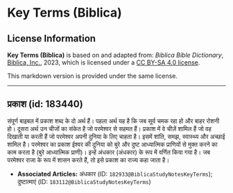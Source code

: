 # Key Terms (Biblica)

## License Information

**Key Terms (Biblica)** is based on and adapted from: _Biblica Bible Dictionary_, [Biblica, Inc.](https://www.biblica.com/), 2023, which is licensed under a [CC BY-SA 4.0 license](https://creativecommons.org/licenses/by-sa/4.0/legalcode.en).

This markdown version is provided under the same license.



--------------------------------

## प्रकाश (id: 183440)

संपूर्ण बाइबल में प्रकाश शब्द के दो अर्थ हैं। पहला अर्थ यह है कि जब सूर्य चमक रहा हो और बाहर रोशनी हो। दूसरा अर्थ उन चीजों का संकेत है जो परमेश्वर से सहमत हैं। प्रकाश में वे चीज़ें शामिल हैं जो वह दिखाती या करती हैं जो परमेश्वर अपनी दुनिया के लिए चाहता है। इसमें शांति, समझ, स्वास्थ्य और अच्छाई शामिल है। परमेश्वर का प्रकाश ईश्वर की दुनिया को बुरे और दुष्ट आध्यात्मिक प्राणियों से मुक्त करने का काम करता है (बुरे आध्यात्मिक प्राणी)। इन्हें अंधकार (अंधकार) के रूप में वर्णित किया गया है। जब परमेश्वर राजा के रूप में शासन करते हैं, तो इसे प्रकाश का राज्य कहा जाता है।

* **Associated Articles:** अंधकार (ID: `182933@BiblicaStudyNotesKeyTerms`); दुष्टात्माएं (ID: `183112@BiblicaStudyNotesKeyTerms`)

